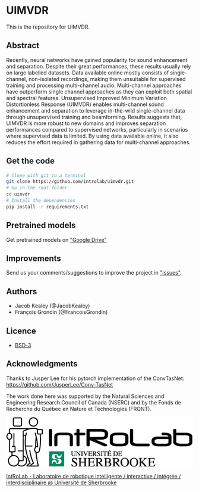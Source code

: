 # UIMVDR

This is the repository for UIMVDR.

## Abstract

Recently, neural networks have gained popularity for sound enhancement and separation. Despite their great performances, these results usually rely on large labelled datasets. Data available online mostly consists of single-channel, non-isolated recordings, making them unsuitable for supervised training and processing multi-channel audio. Multi-channel approaches have outperform single channel approaches as they can exploit both spatial and spectral features. Unsupervised Improved Minimum Variation Distortionless Response (UIMVDR) enables multi-channel sound enhancement and separation to leverage in-the-wild single-channel data through unsupervised training and beamforming. Results suggests that, UIMVDR is more robust to new domains and improves separation performances compared to supervised networks, particularly in scenarios where supervised data is limited. By using data available online, it also reduces the effort required in gathering data for multi-channel approaches.

## Get the code

```bash
# Clone with git in a terminal
git clone https://github.com/introlab/uimvdr.git
# Go in the root folder
cd uimvdr
# Install the dependencies
pip install -r requirements.txt
```

## Pretrained models

Get pretrained models on ["Google Drive"](https://drive.google.com/drive/folders/1ERosQmD0yiLmH5JYttGRuyTanNQvH3XI?usp=drive_link)

## Improvements

Send us your comments/suggestions to improve the project in ["Issues"](https://github.com/introlab/weakseparation/issues).

## Authors

* Jacob Kealey (@JacobKealey)
* François Grondin (@FrancoisGrondin)

## Licence

* [BSD-3](LICENSE)

## Acknowledgments

Thanks to Jusper Lee for his pytorch implementation of the ConvTasNet: https://github.com/JusperLee/Conv-TasNet

The work done here was supported by the Natural Sciences and Engineering Research Council of Canada (NSERC) and by the Fonds de Recherche du Québec en Nature et Technologies (FRQNT).

![IntRoLab](docs/IntRoLab.png)

[IntRoLab - Laboratoire de robotique intelligente / interactive / intégrée / interdisciplinaire @ Université de Sherbrooke](https://introlab.3it.usherbrooke.ca)
